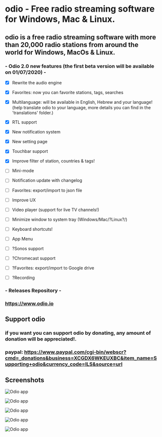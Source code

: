 # odio - Free radio streaming software for Windows, Mac & Linux.

## odio is a free radio streaming software with more than 20,000 radio stations from around the world for Windows, MacOs & Linux.

### - Odio 2.0 new features (the first beta version will be available on 01/07/2020) -

- [x] Rewrite the audio engine
- [x] Favorites: now you can favorite stations, tags, searches
- [x] Multilanguage: will be available in English, Hebrew and your language! (help translate odio to your language, more details you can find in the 'translations' folder.)
- [x] RTL support 
- [x] New notification system
- [x] New setting page
- [x] Touchbar support
- [x] Improve filter of station, countries & tags!
- [ ] Mini-mode
- [ ] Notification update with changelog
- [ ] Favorites: export/import to json file
- [ ] Improve UX
- [ ] Video player (support for live TV channels!)
- [ ] Minimize window to system tray (Windows/Mac/?Linux?/)
- [ ] Keyboard shortcuts!
- [ ] App Menu
- [ ] ?Sonos support
- [ ] ?Chromecast support
- [ ] ?Favorites: export/import to Google drive
- [ ] ?Recording


### - Releases Repository -

### https://www.odio.io

## Support odio 
### if you want you can support odio by donating, any amount of donation will be appreciated!.
### paypal: https://www.paypal.com/cgi-bin/webscr?cmd=_donations&business=XCGDX6WKEUXBC&item_name=Supporting+odio&currency_code=ILS&source=url

## Screenshots

![Odio app](https://odio.io/imgs/screenshots/2.png)

![Odio app](https://odio.io/imgs/screenshots/3.png)

![Odio app](https://odio.io/imgs/screenshots/5.png)

![Odio app](https://odio.io/imgs/screenshots/1.png)

![Odio app](https://odio.io/imgs/screenshots/4.png)
